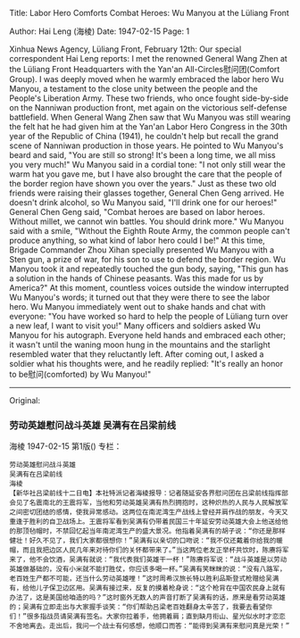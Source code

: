 Title: Labor Hero Comforts Combat Heroes: Wu Manyou at the Lüliang Front

Author: Hai Leng (海棱)
Date: 1947-02-15
Page: 1

Xinhua News Agency, Lüliang Front, February 12th: Our special correspondent Hai Leng reports: I met the renowned General Wang Zhen at the Lüliang Front Headquarters with the Yan'an All-Circles慰问团(Comfort Group). I was deeply moved when he warmly embraced the labor hero Wu Manyou, a testament to the close unity between the people and the People's Liberation Army. These two friends, who once fought side-by-side on the Nanniwan production front, met again on the victorious self-defense battlefield. When General Wang Zhen saw that Wu Manyou was still wearing the felt hat he had given him at the Yan'an Labor Hero Congress in the 30th year of the Republic of China (1941), he couldn't help but recall the grand scene of Nanniwan production in those years. He pointed to Wu Manyou's beard and said, "You are still so strong! It's been a long time, we all miss you very much!" Wu Manyou said in a cordial tone: "I not only still wear the warm hat you gave me, but I have also brought the care that the people of the border region have shown you over the years." Just as these two old friends were raising their glasses together, General Chen Geng arrived. He doesn't drink alcohol, so Wu Manyou said, "I'll drink one for our heroes!" General Chen Geng said, "Combat heroes are based on labor heroes. Without millet, we cannot win battles. You should drink more." Wu Manyou said with a smile, "Without the Eighth Route Army, the common people can't produce anything, so what kind of labor hero could I be!" At this time, Brigade Commander Zhou Xihan specially presented Wu Manyou with a Sten gun, a prize of war, for his son to use to defend the border region. Wu Manyou took it and repeatedly touched the gun body, saying, "This gun has a solution in the hands of Chinese peasants. Was this made for us by America?" At this moment, countless voices outside the window interrupted Wu Manyou's words; it turned out that they were there to see the labor hero. Wu Manyou immediately went out to shake hands and chat with everyone: "You have worked so hard to help the people of Lüliang turn over a new leaf, I want to visit you!" Many officers and soldiers asked Wu Manyou for his autograph. Everyone held hands and embraced each other; it wasn't until the waning moon hung in the mountains and the starlight resembled water that they reluctantly left. After coming out, I asked a soldier what his thoughts were, and he readily replied: "It's really an honor to be慰问(comforted) by Wu Manyou!"



<hr /> 

Original: 


### 劳动英雄慰问战斗英雄  吴满有在吕梁前线
海棱
1947-02-15
第1版()
专栏：

    劳动英雄慰问战斗英雄
    吴满有在吕梁前线
    海棱
    【新华社吕梁前线十二日电】本社特派记者海棱报导：记者随延安各界慰问团在吕梁前线指挥部会见了名震南北的王震将军，当他和劳动英雄吴满有热烈拥抱时，这种炽热的人民与人民解放军之间密切团结的感情，使我异常感动。这两位在南泥湾生产战线上曾经并肩作战的朋友，今天又重逢于胜利的自卫战场上。王震将军看到吴满有仍带着民国三十年延安劳动英雄大会上他送给他的那顶毡帽时，不禁回忆起当年南泥湾生产的盛大景况。他指着吴满有的胡子说：“你还是那样健壮！好久不见了，我们大家都很想你！”吴满有以亲切的口吻说：“我不仅还戴着你给我的暖帽，而且我把边区人民几年来对待你们的关怀都带来了。”当这两位老友正举杯共饮时，陈赓将军来了，他不会饮酒，吴满有就说：“我代表我们英雄干一杯！”陈赓将军说：“战斗英雄是以劳动英雄做基础的，没有小米就不能打胜仗，你应该多喝一杯。”吴满有笑眯眯的说：“没有八路军，老百姓生产都不可能，还当什么劳动英雄哩！”这时周希汉旅长特以胜利品斯登式枪赠给吴满有，给他儿子保卫边区用。吴满有接过来，反复的摸着枪身说：“这个枪背在中国农民身上就有办法了，这是美国给咱造的吗？”这时窗外无数人的声音打断了吴满有的话，原来是看劳动英雄的；吴满有立即走出与大家握手谈笑：“你们帮助吕梁老百姓翻身太辛苦了，我要去看望你们！”很多指战员请吴满有签名。大家你拉着手，他拥着肩；直到缺月衔山、星光似水时才恋恋不舍地离去。走出后，我问一个战士有何感想，他顺口而答：“能得到吴满有来慰问真是光荣！”
